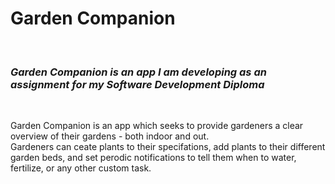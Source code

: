 <h1>Garden Companion</h1>
<br>
<h3><i>Garden Companion is an app I am developing as an assignment for my Software Development Diploma</i></h3>
<br>
<p>Garden Companion is an app which seeks to provide gardeners a clear overview of their gardens - both indoor and out. <br>
Gardeners can ceate plants to their specifations, add plants to their different garden beds, and set perodic notifications to tell them when to water, fertilize, or any other custom task. </p>
